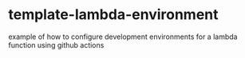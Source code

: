 # template-lambda-environment
example of how to configure development environments for a lambda function using github actions

